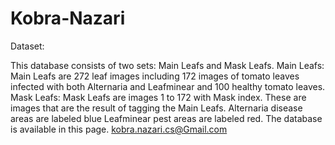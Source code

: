 # Kobra-Nazari

Dataset:

This database consists of two sets:   Main Leafs and Mask Leafs. 
Main Leafs: Main Leafs are 272 leaf images including 172 images of tomato leaves infected with both Alternaria and Leafminear and 100 healthy tomato leaves.
Mask Leafs: Mask Leafs are images 1 to 172 with Mask index. These are images that are the result of tagging the Main Leafs. Alternaria disease areas are labeled blue Leafminear pest areas are labeled red. 
The database is available in this page. kobra.nazari.cs@Gmail.com
